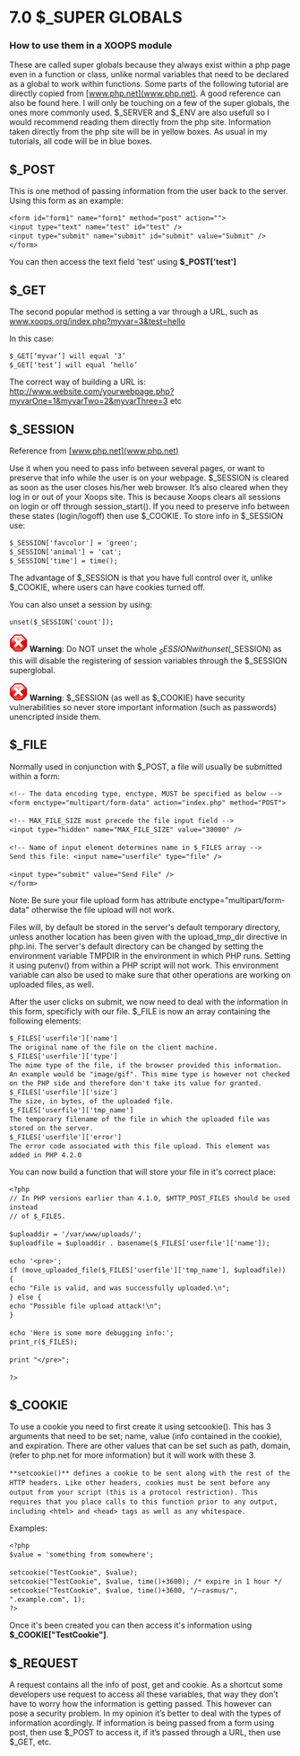 # 7.0 $_SUPER GLOBALS 
### How to use them in a XOOPS module

These are called super globals because they always exist within a php page even in a function or class, unlike normal variables that need to be declared as a global to work within functions. Some parts of the following tutorial are directly copied from [www.php.net](www.php.net). A good reference can also be found here. I will only be touching on a few of the super globals, the ones more commonly used. $_SERVER and $_ENV are also usefull so I would recommend reading them directly from the php site.
Information taken directly from the php site will be in yellow boxes. As usual in my tutorials, all code will be in blue boxes.

## $_POST

This is one method of passing information from the user back to the server. Using this form as an example:

```
<form id="form1" name="form1" method="post" action="">
<input type="text" name="test" id="test" />
<input type="submit" name="submit" id="submit" value="Submit" />
</form>
```

You can then access the text field 'test' using **$_POST['test']**
 
## $_GET

The second popular method is setting a var through a URL, such as www.xoops.org/index.php?myvar=3&test=hello

In this case:

```
$_GET[‘myvar’] will equal ‘3’
$_GET[‘test’] will equal ‘hello’
```

The correct way of building a URL is: http://www.website.com/yourwebpage.php?myvarOne=1&myvarTwo=2&myvarThree=3 etc
 
## $_SESSION 

Reference from [www.php.net](www.php.net)

Use it when you need to pass info between several pages, or want to preserve that info while the user is on your webpage. $_SESSION is cleared as soon as the user closes his/her web browser. It’s also cleared when they log in or out of your Xoops site. This is because Xoops clears all sessions on login or off through session_start(). If you need to preserve info between these states (login/logoff) then use $_COOKIE. To store info in $_SESSION use:

```
$_SESSION['favcolor'] = 'green';
$_SESSION['animal'] = 'cat';
$_SESSION['time'] = time();
```

The advantage of $_SESSION is that you have full control over it, unlike $_COOKIE, where users can have cookies turned off.

You can also unset a session by using:
```
unset($_SESSION['count']);
```

![](../assets/info/stop.png) **Warning**: Do NOT unset the whole $_SESSION with unset($_SESSION) as this will disable the registering of session variables through the $_SESSION superglobal. 

![](../assets/info/stop.png)
**Warning**: $_SESSION (as well as $_COOKIE) have security vulnerabilities so never store important information (such as passwords) unencripted inside them.
## $_FILE
Normally used in conjunction with $_POST, a file will usually be submitted within a form:
 
```
<!-- The data encoding type, enctype, MUST be specified as below -->
<form enctype="multipart/form-data" action="index.php" method="POST">
 
<!-- MAX_FILE_SIZE must precede the file input field -->
<input type="hidden" name="MAX_FILE_SIZE" value="30000" />
 
<!-- Name of input element determines name in $_FILES array -->
Send this file: <input name="userfile" type="file" />
 
<input type="submit" value="Send File" />
</form>
```

Note: Be sure your file upload form has attribute enctype="multipart/form-data" otherwise the file upload will not work.
 
Files will, by default be stored in the server's default temporary directory, unless another location has been given with the upload_tmp_dir directive in php.ini. The server's default directory can be changed by setting the environment variable TMPDIR in the environment in which PHP runs. Setting it using putenv() from within a PHP script will not work. This environment variable can also be used to make sure that other operations are working on uploaded files, as well. 

After the user clicks on submit, we now need to deal with the information in this form, specificly with our file. $_FILE is now an array containing the following elements:

```
$_FILES['userfile']['name']
The original name of the file on the client machine.
$_FILES['userfile']['type']
The mime type of the file, if the browser provided this information. An example would be "image/gif". This mime type is however not checked on the PHP side and therefore don't take its value for granted.
$_FILES['userfile']['size']
The size, in bytes, of the uploaded file.
$_FILES['userfile']['tmp_name']
The temporary filename of the file in which the uploaded file was stored on the server.
$_FILES['userfile']['error']
The error code associated with this file upload. This element was added in PHP 4.2.0
```


You can now build a function that will store your file in it's correct place:
```
<?php
// In PHP versions earlier than 4.1.0, $HTTP_POST_FILES should be used instead
// of $_FILES.
 
$uploaddir = '/var/www/uploads/';
$uploadfile = $uploaddir . basename($_FILES['userfile']['name']);
 
echo '<pre>';
if (move_uploaded_file($_FILES['userfile']['tmp_name'], $uploadfile)) {
echo "File is valid, and was successfully uploaded.\n";
} else {
echo "Possible file upload attack!\n";
}
 
echo 'Here is some more debugging info:';
print_r($_FILES);
 
print "</pre>";
 
?>
```

 
## $_COOKIE

To use a cookie you need to first create it using setcookie(). This has 3 arguments that need to be set; name, value (info contained in the cookie), and expiration. There are other values that can be set such as path, domain, (refer to php.net for more information) but it will work with these 3.

```**setcookie()** defines a cookie to be sent along with the rest of the HTTP headers. Like other headers, cookies must be sent before any output from your script (this is a protocol restriction). This requires that you place calls to this function prior to any output, including <html> and <head> tags as well as any whitespace.```

Examples:
```
<?php
$value = 'something from somewhere';
 
setcookie("TestCookie", $value);
setcookie("TestCookie", $value, time()+3600); /* expire in 1 hour */
setcookie("TestCookie", $value, time()+3600, "/~rasmus/", ".example.com", 1);
?>
```

Once it's been created you can then access it's information using **$_COOKIE["TestCookie"]**.

## $_REQUEST

A request contains all the info of post, get and cookie. As a shortcut some developers use request to access all these variables, that way they don’t have to worry how the information is getting passed. This however can pose a security problem. In my opinion it’s better to deal with the types of information acordingly. If information is being passed from a form using post, then use $_POST to access it, if it’s passed through a URL, then use $_GET, etc.
